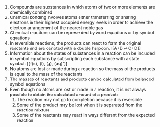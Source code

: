 1. Compounds are substances in which atoms of two or more elements are chemically combined
2. Chemical bonding involves atoms either transferring or sharing electrons in their highest occupied energy levels in order to achieve the electron arrangement of the nearest noble gas
3. Chemical reactions can be represented by word equations or by symbol equations
4. In reversible reactions, the products can react to form the original reactants and are denoted with a double harpoon: [[A+B ⇌ C+D]]
5. Information about the states of substances in a reaction can be included in symbol equations by subscripting each substance with a state symbol: [[^(s), (l), (g), (aq)^]]
6. No atoms are lost or made during a reaction so the mass of the products is equal to the mass of the reactants
7. The masses of reactants and products can be calculated from balanced symbol equations
8. Even though no atoms are lost or made in a reaction, it is not always possible to obtain the calculated amount of a product:
    1. The reaction may not go to completion because it is reversible
    2. Some of the product may be lost when it is separated from the reaction mixture
    3. Some of the reactants may react in ways different from the expected reaction

